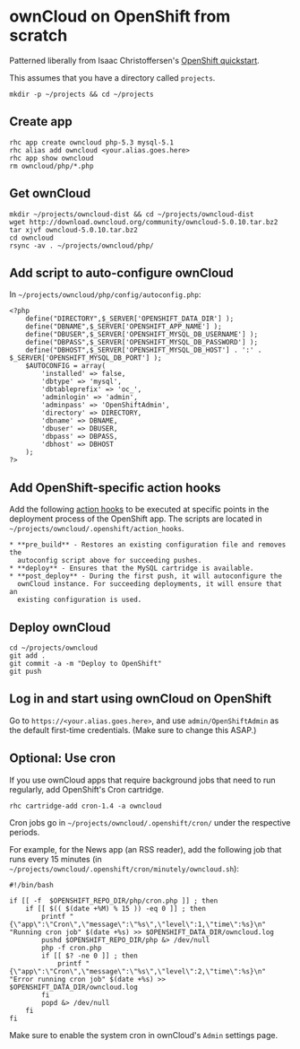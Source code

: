 # ownCloud on OpenShift from scratch

Patterned liberally from Isaac Christoffersen's [OpenShift quickstart](https://github.com/ichristo/owncloud-openshift-quickstart).

This assumes that you have a directory called `projects`.

    mkdir -p ~/projects && cd ~/projects

## Create app

    rhc app create owncloud php-5.3 mysql-5.1
    rhc alias add owncloud <your.alias.goes.here>
    rhc app show owncloud
    rm owncloud/php/*.php

## Get ownCloud

    mkdir ~/projects/owncloud-dist && cd ~/projects/owncloud-dist
    wget http://download.owncloud.org/community/owncloud-5.0.10.tar.bz2
    tar xjvf owncloud-5.0.10.tar.bz2
    cd owncloud
    rsync -av . ~/projects/owncloud/php/

## Add script to auto-configure ownCloud

In `~/projects/owncloud/php/config/autoconfig.php`:

    <?php
        define("DIRECTORY",$_SERVER['OPENSHIFT_DATA_DIR'] );
        define("DBNAME",$_SERVER['OPENSHIFT_APP_NAME'] );
        define("DBUSER",$_SERVER['OPENSHIFT_MYSQL_DB_USERNAME'] );
        define("DBPASS",$_SERVER['OPENSHIFT_MYSQL_DB_PASSWORD'] );
        define("DBHOST",$_SERVER['OPENSHIFT_MYSQL_DB_HOST'] . ':' . $_SERVER['OPENSHIFT_MYSQL_DB_PORT'] );
        $AUTOCONFIG = array(
            'installed' => false,
            'dbtype' => 'mysql',
            'dbtableprefix' => 'oc_',
            'adminlogin' => 'admin',
            'adminpass' => 'OpenShiftAdmin',
            'directory' => DIRECTORY,
            'dbname' => DBNAME,
            'dbuser' => DBUSER,
            'dbpass' => DBPASS,
            'dbhost' => DBHOST
        );
    ?>

## Add OpenShift-specific action hooks

Add the following [action
hooks](https://www.openshift.com/developers/deploying-and-building-applications)
to be executed at specific points in the
deployment process of the OpenShift app. The scripts are located in
`~/projects/owncloud/.openshift/action_hooks`.

    * **pre_build** - Restores an existing configuration file and removes the
      autoconfig script above for succeeding pushes.
    * **deploy** - Ensures that the MySQL cartridge is available.
    * **post_deploy** - During the first push, it will autoconfigure the
      ownCloud instance. For succeeding deployments, it will ensure that an
      existing configuration is used.

## Deploy ownCloud

    cd ~/projects/owncloud
    git add .
    git commit -a -m "Deploy to OpenShift"
    git push

## Log in and start using ownCloud on OpenShift

Go to `https://<your.alias.goes.here>`, and use `admin/OpenShiftAdmin` as the
default first-time credentials. (Make sure to change this ASAP.)

## Optional: Use cron

If you use ownCloud apps that require background jobs that need to run
regularly, add OpenShift's Cron cartridge.

    rhc cartridge-add cron-1.4 -a owncloud

Cron jobs go in `~/projects/owncloud/.openshift/cron/` under the respective
periods.

For example, for the News app (an RSS reader), add the following job that runs
every 15 minutes (in `~/projects/owncloud/.openshift/cron/minutely/owncloud.sh`):


    #!/bin/bash

    if [[ -f  $OPENSHIFT_REPO_DIR/php/cron.php ]] ; then
        if [[ $(( $(date +%M) % 15 )) -eq 0 ]] ; then
            printf "{\"app\":\"Cron\",\"message\":\"%s\",\"level\":1,\"time\":%s}\n" "Running cron job" $(date +%s) >> $OPENSHIFT_DATA_DIR/owncloud.log
            pushd $OPENSHIFT_REPO_DIR/php &> /dev/null
            php -f cron.php
	        if [[ $? -ne 0 ]] ; then
        	    printf "{\"app\":\"Cron\",\"message\":\"%s\",\"level\":2,\"time\":%s}\n" "Error running cron job" $(date +%s) >> $OPENSHIFT_DATA_DIR/owncloud.log
        	fi
            popd &> /dev/null
        fi
    fi

Make sure to enable the system cron in ownCloud's `Admin` settings page.
